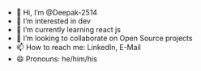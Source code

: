 - 👋 Hi, I’m @Deepak-2514
- 👀 I’m interested in dev
- 🌱 I’m currently learning react js
- 💞️ I’m looking to collaborate on Open Source projects
- 📫 How to reach me: LinkedIn, E-Mail
- 😄 Pronouns: he/him/his


<!---
Deepak-2514/Deepak-2514 is a ✨ special ✨ repository because its `README.md` (this file) appears on your GitHub profile.
You can click the Preview link to take a look at your changes.
--->
